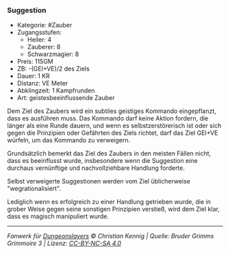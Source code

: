### Suggestion

- Kategorie: #Zauber
- Zugangsstufen:
  - Heiler: 4
  - Zauberer: 8
  - Schwarzmagier: 8
- Preis: 115GM
- ZB: -(GEI+VE)/2 des Ziels
- Dauer: 1 KR
- Distanz: VE Meter
- Abklingzeit: 1 Kampfrunden
- Art: geistesbeeinflussende Zauber

Dem Ziel des Zaubers wird ein subtiles geistiges Kommando eingepflanzt, dass es ausführen muss. Das Kommando darf keine Aktion fordern, die länger als eine Runde dauern, und wenn es selbstzerstörerisch ist oder sich gegen die Prinzipien oder Gefährten des Ziels richtet, darf das Ziel GEI+VE würfeln, um das Kommando zu verweigern.

Grundsätzlich bemerkt das Ziel des Zaubers in den meisten Fällen nicht, dass es beeinflusst wurde, insbesondere wenn die Suggestion eine durchaus vernünftige und nachvollziehbare Handlung forderte.

Selbst verweigerte Suggestionen werden vom Ziel üblicherweise "wegrationalisiert".

Lediglich wenn es erfolgreich zu einer Handlung getrieben wurde, die in grober Weise gegen seine sonstigen Prinzipien verstieß, wird dem Ziel klar, dass es magisch manipuliert wurde.

---

_Fanwerk für [Dungeonslayers](https://www.dungeonslayers.net/) © Christian Kennig | Quelle: Bruder Grimms Grimmoire 3 | Lizenz: [CC-BY-NC-SA 4.0](https://creativecommons.org/licenses/by-nc-sa/4.0/deed.de)_
